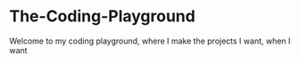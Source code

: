 # The-Coding-Playground
Welcome to my coding playground, where I make the projects I want, when I want